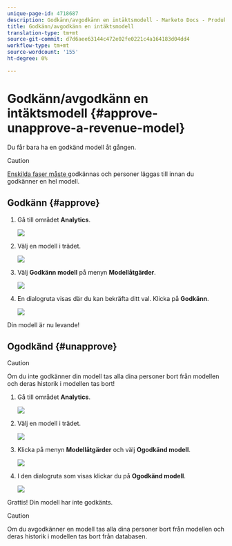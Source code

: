 ```yaml
---
unique-page-id: 4718687
description: Godkänn/avgodkänn en intäktsmodell - Marketo Docs - Produktdokumentation
title: Godkänn/avgodkänn en intäktsmodell
translation-type: tm+mt
source-git-commit: d7d6aee63144c472e02fe0221c4a164183d04dd4
workflow-type: tm+mt
source-wordcount: '155'
ht-degree: 0%

---
```



# Godkänn/avgodkänn en intäktsmodell {#approve-unapprove-a-revenue-model}

Du får bara ha en godkänd modell åt gången.

>[!CAUTION]
>
>[Enskilda faser måste ](approving-stages-and-assigning-leads-to-a-revenue-model.md) godkännas och personer läggas till innan du godkänner en hel modell.

## Godkänn {#approve}

1. Gå till området **Analytics**.

   ![](assets/image2017-3-28-8-3a9-3a16.png)

1. Välj en modell i trädet.

   ![](assets/image2015-4-28-13-3a25-3a17.png)

1. Välj **Godkänn modell** på menyn **Modellåtgärder**.

   ![](assets/image2015-4-28-14-3a6-3a3.png)

1. En dialogruta visas där du kan bekräfta ditt val. Klicka på **Godkänn**.

   ![](assets/image2015-4-28-14-3a6-3a49.png)

Din modell är nu levande!

## Ogodkänd {#unapprove}

>[!CAUTION]
>
>Om du inte godkänner din modell tas alla dina personer bort från modellen och deras historik i modellen tas bort!

1. Gå till området **Analytics**.

   ![](assets/image2017-3-28-8-3a9-3a30.png)

1. Välj en modell i trädet.

   ![](assets/image2015-4-28-13-3a25-3a17.png)

1. Klicka på menyn **Modellåtgärder** och välj **Ogodkänd modell**.

   ![](assets/image2015-4-28-13-3a28-3a0.png)

1. I den dialogruta som visas klickar du på **Ogodkänd modell**.

   ![](assets/image2017-3-28-8-3a21-3a9.png)

Grattis! Din modell har inte godkänts.

>[!CAUTION]
>
>Om du avgodkänner en modell tas alla dina personer bort från modellen och deras historik i modellen tas bort från databasen.

